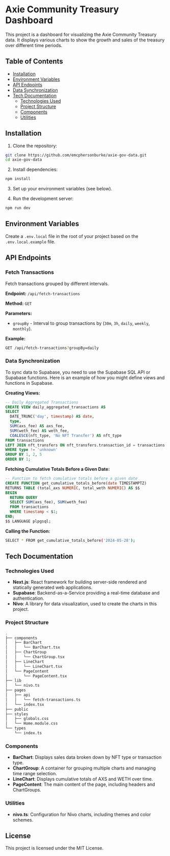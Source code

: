 # Axie Community Treasury Dashboard

This project is a dashboard for visualizing the Axie Community Treasury data. It displays various charts to show the growth and sales of the treasury over different time periods.

## Table of Contents

- [Installation](#installation)
- [Environment Variables](#environment-variables)
- [API Endpoints](#api-endpoints)
- [Data Synchronization](#data-synchronization)
- [Tech Documentation](#tech-documentation)
  - [Technologies Used](#technologies-used)
  - [Project Structure](#project-structure)
  - [Components](#components)
  - [Utilities](#utilities)

## Installation

1. Clone the repository:

```sh
git clone https://github.com/emcphersonburke/axie-gov-data.git
cd axie-gov-data
```

2. Install dependencies:

```sh
npm install
```

3. Set up your environment variables (see below).

4. Run the development server:

```sh
npm run dev
```

## Environment Variables

Create a `.env.local` file in the root of your project based on the `.env.local.example` file.

## API Endpoints

### Fetch Transactions

Fetch transactions grouped by different intervals.

**Endpoint:** `/api/fetch-transactions`

**Method:** `GET`

**Parameters:**

- `groupBy` - Interval to group transactions by (`30m`, `3h`, `daily`, `weekly`, `monthly`).

**Example:**

```sh
GET /api/fetch-transactions?groupBy=daily
```

### Data Synchronization

To sync data to Supabase, you need to use the Supabase SQL API or Supabase functions. Here is an example of how you might define views and functions in Supabase.

**Creating Views:**

```sql
-- Daily Aggregated Transactions
CREATE VIEW daily_aggregated_transactions AS
SELECT
  DATE_TRUNC('day', timestamp) AS date,
  type,
  SUM(axs_fee) AS axs_fee,
  SUM(weth_fee) AS weth_fee,
  COALESCE(nft_type, 'No NFT Transfer') AS nft_type
FROM transactions
LEFT JOIN nft_transfers ON nft_transfers.transaction_id = transactions.transaction_id
WHERE type != 'unknown'
GROUP BY 1, 2, 5
ORDER BY 1;
```

**Fetching Cumulative Totals Before a Given Date:**

```sql
-- Function to fetch cumulative totals before a given date
CREATE FUNCTION get_cumulative_totals_before(date TIMESTAMPTZ)
RETURNS TABLE (total_axs NUMERIC, total_weth NUMERIC) AS $$
BEGIN
  RETURN QUERY
  SELECT SUM(axs_fee), SUM(weth_fee)
  FROM transactions
  WHERE timestamp < $1;
END;
$$ LANGUAGE plpgsql;
```

**Calling the Function:**

```sh
SELECT * FROM get_cumulative_totals_before('2024-05-28');
```

## Tech Documentation

### Technologies Used

- **Next.js**: React framework for building server-side rendered and statically generated web applications.
- **Supabase**: Backend-as-a-Service providing a real-time database and authentication.
- **Nivo**: A library for data visualization, used to create the charts in this project.

### Project Structure

```sh
.
├── components
│   ├── BarChart
│   │   └── BarChart.tsx
│   ├── ChartGroup
│   │   └── ChartGroup.tsx
│   ├── LineChart
│   │   └── LineChart.tsx
│   └── PageContent
│       └── PageContent.tsx
├── lib
│   └── nivo.ts
├── pages
│   ├── api
│   │   └── fetch-transactions.ts
│   └── index.tsx
├── public
├── styles
│   ├── globals.css
│   └── Home.module.css
└── types
    └── index.ts
```

### Components

- **BarChart**: Displays sales data broken down by NFT type or transaction type.
- **ChartGroup**: A container for grouping multiple charts and managing time range selection.
- **LineChart**: Displays cumulative totals of AXS and WETH over time.
- **PageContent**: The main content of the page, including headers and ChartGroups.

### Utilities

- **nivo.ts**: Configuration for Nivo charts, including themes and color schemes.

## License

This project is licensed under the MIT License.
